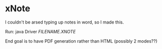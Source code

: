 # xNote
I couldn't be arsed typing up notes in word, so I made this. 

Run: java Driver *FILENAME.XNOTE*

End goal is to have PDF generation rather than HTML (possibly 2 modes??)
